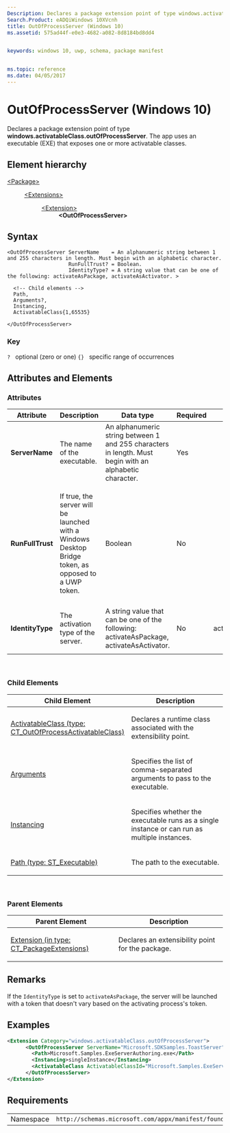 ```yaml
---
Description: Declares a package extension point of type windows.activatableClass.outOfProcessServer.
Search.Product: eADQiWindows 10XVcnh
title: OutOfProcessServer (Windows 10)
ms.assetid: 575ad44f-e0e3-4682-a082-8d8184bd8dd4


keywords: windows 10, uwp, schema, package manifest


ms.topic: reference
ms.date: 04/05/2017
---
```


# OutOfProcessServer (Windows 10)


Declares a package extension point of type **windows.activatableClass.outOfProcessServer**. The app uses an executable (EXE) that exposes one or more activatable classes.

## Element hierarchy

<dl>
<dt><a href="element-package.md">&lt;Package&gt;</a></dt>
<dd>
<dl>
<dt><a href="element-extensions.md">&lt;Extensions&gt;</a></dt>
<dd>
<dl>
<dt><a href="element-extension.md">&lt;Extension&gt;</a></dt>
<dd><b>&lt;OutOfProcessServer&gt;</b></dd>
</dl>
</dd>
</dl>
</dd>
</dl>

## Syntax

``` syntax
<OutOfProcessServer ServerName    = An alphanumeric string between 1 and 255 characters in length. Must begin with an alphabetic character. 
                    RunFullTrust? = Boolean.
                    IdentityType? = A string value that can be one of the following: activateAsPackage, activateAsActivator. >

  <!-- Child elements -->
  Path,
  Arguments?,
  Instancing,
  ActivatableClass{1,65535}

</OutOfProcessServer>
```

### Key
`?`   optional (zero or one)
`{}`   specific range of occurrences

## Attributes and Elements

### Attributes

<table>
<colgroup>
<col width="20%" />
<col width="20%" />
<col width="20%" />
<col width="20%" />
<col width="20%" />
</colgroup>
<thead>
<tr class="header">
<th>Attribute</th>
<th>Description</th>
<th>Data type</th>
<th>Required</th>
<th>Default value</th>
</tr>
</thead>
<tbody>
<tr class="odd">
<td><strong>ServerName</strong></td>
<td><p>The name of the executable.</p></td>
<td>An alphanumeric string between 1 and 255 characters in length. Must begin with an alphabetic character.</td>
<td>Yes</td>
<td></td>
</tr>
<tr class="even">
<td><strong>RunFullTrust</strong></td>
<td><p>If true, the server will be launched with a Windows Desktop Bridge token, as opposed to a UWP token.</p></td>
<td>Boolean</td>
<td>No</td>
<td></td>
</tr>
<tr class="odd">
<td><strong>IdentityType</strong></td>
<td><p>The activation type of the server.</p></td>
<td>A string value that can be one of the following: activateAsPackage, activateAsActivator.</td>
<td>No</td>
<td>activateAsActivator</td>
</tr>
</tbody>
</table>

 

### Child Elements

<table>
<colgroup>
<col width="50%" />
<col width="50%" />
</colgroup>
<thead>
<tr class="header">
<th>Child Element</th>
<th>Description</th>
</tr>
</thead>
<tbody>
<tr class="odd">
<td><a href="element-1-activatableclass.md">ActivatableClass (type: CT_OutOfProcessActivatableClass)</a> </td>
<td><p>Declares a runtime class associated with the extensibility point.</p></td>
</tr>
<tr class="even">
<td><a href="element-arguments.md">Arguments</a> </td>
<td><p>Specifies the list of comma-separated arguments to pass to the executable.</p></td>
</tr>
<tr class="odd">
<td><a href="element-instancing.md">Instancing</a> </td>
<td><p>Specifies whether the executable runs as a single instance or can run as multiple instances.</p></td>
</tr>
<tr class="even">
<td><a href="element-1-path.md">Path (type: ST_Executable)</a> </td>
<td><p>The path to the executable.</p></td>
</tr>
</tbody>
</table>

 

### Parent Elements

<table>
<colgroup>
<col width="50%" />
<col width="50%" />
</colgroup>
<thead>
<tr class="header">
<th>Parent Element</th>
<th>Description</th>
</tr>
</thead>
<tbody>
<tr class="odd">
<td><a href="element-extension.md">Extension (in type: CT_PackageExtensions)</a> </td>
<td><p>Declares an extensibility point for the package.</p></td>
</tr>
</tbody>
</table>

## Remarks
If the `IdentityType` is set to `activateAsPackage`, the server will be launched with a token that doesn't vary based on the activating process's token. 

## Examples

```XML
<Extension Category="windows.activatableClass.outOfProcessServer">
      <OutOfProcessServer ServerName="Microsoft.SDKSamples.ToastServer">
        <Path>Microsoft.Samples.ExeServerAuthoring.exe</Path>
        <Instancing>singleInstance</Instancing>
        <ActivatableClass ActivatableClassId="Microsoft.Samples.ExeServerAuthoring.Toaster" />
      </OutOfProcessServer>
</Extension>
```

## Requirements

|   |   |
|--|--|
| Namespace | `http://schemas.microsoft.com/appx/manifest/foundation/windows10` |


 

 



